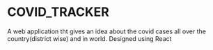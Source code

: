 # COVID_TRACKER
A web application tht gives an idea about the covid cases all over the country(district wise) and in world. Designed using React
